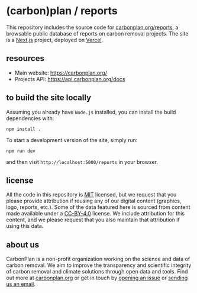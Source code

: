 # (carbon)plan / reports

This repository includes the source code for [carbonplan.org/reports](https://carbonplan.org/reports), a browsable public database of reports on carbon removal projects. The site is a [Next.js](https://nextjs.org/) project, deployed on [Vercel](https://vercel.com/).

## resources

- Main website: https://carbonplan.org/
- Projects API: https://api.carbonplan.org/docs

## to build the site locally

Assuming you already have `Node.js` installed, you can install the build dependencies with:

```shell
npm install .
```

To start a development version of the site, simply run:

```shell
npm run dev
```

and then visit `http://localhost:5000/reports` in your browser.

## license

All the code in this repository is [MIT](https://choosealicense.com/licenses/mit/) licensed, but we request that you please provide attribution if reusing any of our digital content (graphics, logo, reports, etc.). Some of the data featured here is sourced from content made available under a [CC-BY-4.0](https://choosealicense.com/licenses/cc-by-4.0/) license. We include attribution for this content, and we please request that you also maintain that attribution if using this data.

## about us

CarbonPlan is a non-profit organization working on the science and data of carbon removal. We aim to improve the transparency and scientific integrity of carbon removal and climate solutions through open data and tools. Find out more at [carbonplan.org](https://carbonplan.org/) or get in touch by [opening an issue](https://github.com/carbonplan/reports/issues/new) or [sending us an email](mailto:hello@carbonplan.org).